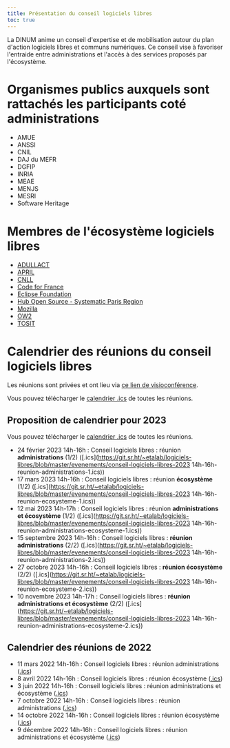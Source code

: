 ```yaml
---
title: Présentation du conseil logiciels libres
toc: true
---
```


La DINUM anime un conseil d'expertise et de mobilisation autour du plan d'action logiciels libres et communs numériques.  Ce conseil vise à favoriser l'entraide entre administrations et l'accès à des services proposés par l'écosystème.

# Organismes publics auxquels sont rattachés les participants coté administrations

- AMUE
- ANSSI
- CNIL
- DAJ du MEFR
- DGFIP
- INRIA
- MEAE
- MENJS
- MESRI
- Software Heritage

# Membres de l'écosystème logiciels libres

- [ADULLACT](https://adullact.org/)
- [APRIL](https://www.april.org/)
- [CNLL](https://cnll.fr/)
- [Code for France](https://codefor.fr/)
- [Eclipse Foundation](https://www.eclipse.org/org/foundation/)
- [Hub Open Source - Systematic Paris Region](https://systematic-paris-region.org/hubs-enjeux/hub-open-source/)
- [Mozilla](https://www.mozilla.org)
- [OW2](https://www.ow2.org)
- [TOSIT](https://tosit.fr)

# Calendrier des réunions du conseil logiciels libres

Les réunions sont privées et ont lieu via [ce lien de visioconférence](https://webinaire.numerique.gouv.fr//meeting/signin/362/creator/369/hash/84c9902a44b481830388d5d69c808eb669da0a5b).

Vous pouvez télécharger le [calendrier .ics](https://git.sr.ht/~etalab/logiciels-libres/blob/master/evenements/rdv-conseil-logiciels-libres.ics) de toutes les réunions.

## Proposition de calendrier pour 2023

Vous pouvez télécharger le [calendrier .ics](https://git.sr.ht/~etalab/logiciels-libres/blob/master/evenements/rdv-conseil-logiciels-libres.ics) de toutes les réunions.

- 24 février 2023 14h-16h : Conseil logiciels libres : réunion **administrations** (1/2) ([.ics](https://git.sr.ht/~etalab/logiciels-libres/blob/master/evenements/conseil-logiciels-libres-2023 14h-16h-reunion-administrations-1.ics))
- 17 mars 2023 14h-16h : Conseil logiciels libres : réunion **écosystème** (1/2) ([.ics](https://git.sr.ht/~etalab/logiciels-libres/blob/master/evenements/conseil-logiciels-libres-2023 14h-16h-reunion-ecosysteme-1.ics))
- 12 mai 2023 14h-17h : Conseil logiciels libres : réunion **administrations et écosystème** (1/2) ([.ics](https://git.sr.ht/~etalab/logiciels-libres/blob/master/evenements/conseil-logiciels-libres-2023 14h-16h-reunion-administrations-ecosysteme-1.ics))
- 15 septembre 2023 14h-16h : Conseil logiciels libres : **réunion administrations** (2/2) ([.ics](https://git.sr.ht/~etalab/logiciels-libres/blob/master/evenements/conseil-logiciels-libres-2023 14h-16h-reunion-administrations-2.ics))
- 27 octobre 2023 14h-16h : Conseil logiciels libres : **réunion écosystème** (2/2) ([.ics](https://git.sr.ht/~etalab/logiciels-libres/blob/master/evenements/conseil-logiciels-libres-2023 14h-16h-reunion-ecosysteme-2.ics))
- 10 novembre 2023 14h-17h : Conseil logiciels libres : **réunion administrations et écosystème** (2/2) ([.ics](https://git.sr.ht/~etalab/logiciels-libres/blob/master/evenements/conseil-logiciels-libres-2023 14h-16h-reunion-administrations-ecosysteme-2.ics))

## Calendrier des réunions de 2022

- 11 mars 2022 14h-16h : Conseil logiciels libres : réunion administrations ([.ics](https://git.sr.ht/~etalab/logiciels-libres/blob/master/evenements/conseil-logiciels-libres-reunion-administrations-1.ics))
- 8 avril 2022 14h-16h : Conseil logiciels libres : réunion écosystème ([.ics](https://git.sr.ht/~etalab/logiciels-libres/blob/master/evenements/conseil-logiciels-libres-reunion-ecosysteme-1.ics))
- 3 juin 2022 14h-16h : Conseil logiciels libres : réunion administrations et écosystème ([.ics](https://git.sr.ht/~etalab/logiciels-libres/blob/master/evenements/conseil-logiciels-libres-reunion-administrations-ecosysteme-1.ics))
- 7 octobre 2022 14h-16h : Conseil logiciels libres : réunion administrations ([.ics](https://git.sr.ht/~etalab/logiciels-libres/blob/master/evenements/conseil-logiciels-libres-reunion-administrations-2.ics))
- 14 octobre 2022 14h-16h : Conseil logiciels libres : réunion écosystème ([.ics](https://git.sr.ht/~etalab/logiciels-libres/blob/master/evenements/conseil-logiciels-libres-reunion-ecosysteme-2.ics))
- 9 décembre 2022 14h-16h : Conseil logiciels libres : réunion administrations et écosystème ([.ics](https://git.sr.ht/~etalab/logiciels-libres/blob/master/evenements/conseil-logiciels-libres-reunion-administrations-ecosysteme-2.ics))

